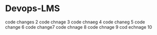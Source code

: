 # Devops-LMS
code changes 2
code chnage 3
code chnaeg 4
code chaneg 5
code change 6
code change7
code chnage 8
code chnage 9
cod echnage 10
